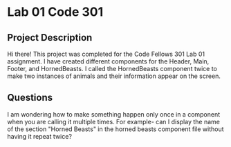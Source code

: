 # Lab 01 Code 301

## Project Description

Hi there! This project was completed for the Code Fellows 301 Lab 01 assignment. I have created different components for the Header, Main, Footer, and HornedBeasts. I called the HornedBeasts component twice to make two instances of animals and their information appear on the screen. 

## Questions

I am wondering how to make something happen only once in a component when you are calling it multiple times. For example- can I display the name of the section "Horned Beasts" in the horned beasts component file without having it repeat twice? 